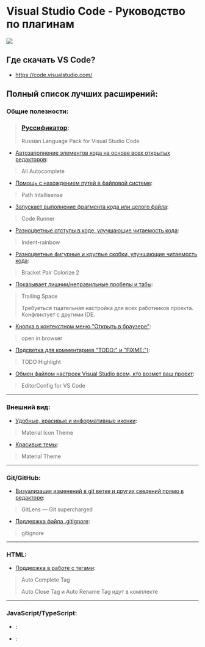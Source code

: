 # Visual Studio Code - Руководство по плагинам

![](//img/vscode.png)

## Где скачать VS Code?

* https://code.visualstudio.com/

## Полный список лучших расширений:

### Общие полезности:

> ### [Руссификатор](https://marketplace.visualstudio.com/items?itemName=MS-CEINTL.vscode-language-pack-ru):
> Russian Language Pack for Visual Studio Code

- [Автозаполнение элементов кода на основе всех открытых редакторов](https://marketplace.visualstudio.com/items?itemName=Atishay-Jain.All-Autocomplete):
> All Autocomplete

- [Помощь с нахождением путей в файловой системе](https://marketplace.visualstudio.com/items?itemName=christian-kohler.path-intellisense):
> Path Intellisense

- [Запускает выполнение фрагмента кода или целого файла](https://marketplace.visualstudio.com/items?itemName=formulahendry.code-runner):
> Code Runner

- [Разноцветные отступы в коде, улучшающие читаемость кода](https://marketplace.visualstudio.com/items?itemName=oderwat.indent-rainbow):
> Indent-rainbow

- [Разноцветные фигурные и круглые скобки, улучшающие читаемость кода](https://marketplace.visualstudio.com/items?itemName=CoenraadS.bracket-pair-colorizer-2):
> Bracket Pair Colorize 2

- [Показывает лишнии/неправильные пробелы и табы](https://marketplace.visualstudio.com/items?itemName=shardulm94.trailing-spaces):
> Trailing Space
>
> Требуеться тщательная настройка для всех работников проекта. Конфликтует с другими IDE.

- [Кнопка в контекстном меню "Открыть в браузере"](https://marketplace.visualstudio.com/items?itemName=techer.open-in-browser):
> open in browser

- [Подсветка для комментариев "TODO:" и "FIXME:")](https://marketplace.visualstudio.com/items?itemName=wayou.vscode-todo-highlight):
> TODO Highlight

- [Обмен файлом настроек Visual Studio всем, кто возмет ваш проект](https://marketplace.visualstudio.com/items?itemName=EditorConfig.EditorConfig):
> EditorConfig for VS Code

***

### Внешний вид:

- [Удобные, красивые и информативные иконки](https://marketplace.visualstudio.com/items?itemName=PKief.material-icon-theme):
> Material Icon Theme

- [Красивые темы](https://marketplace.visualstudio.com/search?term=Material%20Theme&target=VSCode&category=All%20categories&sortBy=Relevance):
> Material Theme

***

### Git/GitHub:

- [Визуализация изменений в git ветке и других сведений прямо в редакторе](https://marketplace.visualstudio.com/items?itemName=eamodio.gitlens):
> GitLens — Git supercharged

- [Поддержка файла .gitignore](https://marketplace.visualstudio.com/items?itemName=codezombiech.gitignore):
> gitignore

***

### HTML:

- [Поддержка в работе с тегами](https://marketplace.visualstudio.com/items?itemName=formulahendry.auto-complete-tag):
> Auto Complete Tag
>
> Auto Close Tag и Auto Rename Tag идут в комплекте

***

### JavaScript/TypeScript:

- []():
>

- []():
>